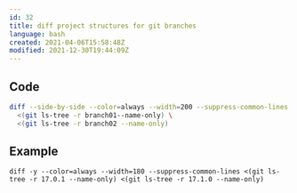 ```yaml
---
id: 32
title: diff project structures for git branches
language: bash
created: 2021-04-06T15:58:48Z
modified: 2021-12-30T19:44:09Z
---
```


## Code

```bash
diff --side-by-side --color=always --width=200 --suppress-common-lines \
  <(git ls-tree -r branch01--name-only) \
  <(git ls-tree -r branch02 --name-only)
```

## Example

```
diff -y --color=always --width=180 --suppress-common-lines <(git ls-tree -r 17.0.1 --name-only) <(git ls-tree -r 17.1.0 --name-only)
```

<!-- end -->

